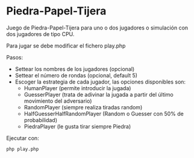 # Piedra-Papel-Tijera

Juego de Piedra-Papel-Tijera para uno o dos jugadores o simulación con dos jugadores de tipo CPU.

Para jugar se debe modificar el fichero play.php

Pasos:
- Settear los nombres de los jugadores (opcional)
- Settear el número de rondas (opcional, default 5)
- Escoger la estrategia de cada jugador, las opciones disponibles son:
  - HumanPlayer (permite introducir la jugada)
  - GuesserPlayer (trata de adivinar la jugada a partir del último movimiento del adversario)
  - RandomPlayer (siempre realiza tiradas random)
  - HalfGuesserHalfRandomPlayer (Random o Guesser con 50% de probabilidad)
  - PiedraPlayer (le gusta tirar siempre Piedra)

Ejecutar con:

```
php play.php
```